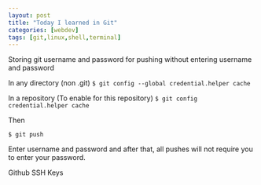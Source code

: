 ```yaml
---
layout: post
title: "Today I learned in Git"
categories: [webdev]
tags: [git,linux,shell,terminal]
---
```

Storing git username and password for pushing without entering username and password 

In any directory (non .git)
`$ git config --global credential.helper cache`

In a repository (To enable for this repository)
`$ git config credential.helper cache`

Then

`$ git push`

Enter username and password and after that, all pushes will not require you to enter your password.

Github SSH Keys
